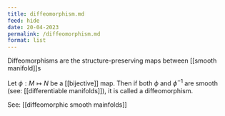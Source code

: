```yaml
---
title: diffeomorphism.md
feed: hide
date: 20-04-2023
permalink: /diffeomorphism.md
format: list
---
```



Diffeomorphisms are the structure-preserving maps between [[smooth manifold]]s

Let $\phi: M\mapsto N$ be a [[bijective]] map. Then if both $\phi$ and $\phi^{-1}$ are smooth (see: [[differentiable manifolds]]), it is called a diffeomorphism.

See: [[diffeomorphic smooth mainfolds]]